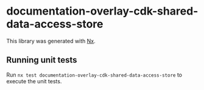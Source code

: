 # documentation-overlay-cdk-shared-data-access-store

This library was generated with [Nx](https://nx.dev).

## Running unit tests

Run `nx test documentation-overlay-cdk-shared-data-access-store` to execute the unit tests.
